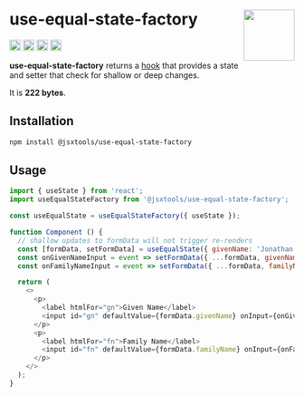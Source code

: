 # use-equal-state-factory [<img src="https://avatars.githubusercontent.com/u/52989093" alt="" width="90" height="90" align="right">][monorepo]

[<img alt="npm version" src="https://img.shields.io/npm/v/@jsxtools/use-equal-state-factory.svg" height="20">](https://www.npmjs.com/package/@jsxtools/use-equal-state-factory)
[<img alt="build status" src="https://img.shields.io/travis/jsxtools/monorepo/master.svg" height="20">](https://travis-ci.org/jsxtools/monorepo/use-equal-state-factory)
[<img alt="issue tracker" src="https://img.shields.io/github/issues/jsxtools/monorepo/use-equal-state-factory.svg" height="20">](https://github.com/jsxtools/monorepo/issues?q=is:issue+is:open+label:use-equal-state-factory)
[<img alt="pull requests" src="https://img.shields.io/github/issues-pr/jsxtools/monorepo/use-equal-state-factory.svg" height="20">](https://github.com/jsxtools/monorepo/pulls?q=is:pr+is:open+label:use-equal-state-factory)

**use-equal-state-factory** returns a [hook] that provides a state and setter that check for shallow or deep changes.

It is <strong size>222 bytes</strong>.

## Installation

```sh
npm install @jsxtools/use-equal-state-factory
```

## Usage

```js
import { useState } from 'react';
import useEqualStateFactory from '@jsxtools/use-equal-state-factory';

const useEqualState = useEqualStateFactory({ useState });

function Component () {
  // shallow updates to formData will not trigger re-renders
  const [formData, setFormData] = useEqualState({ givenName: 'Jonathan', familyName: 'Neal' });
  const onGivenNameInput = event => setFormData({ ...formData, givenName: event.target.value });
  const onFamilyNameInput = event => setFormData({ ...formData, familyName: event.target.value });

  return (
    <>
      <p>
        <label htmlFor="gn">Given Name</label>
        <input id="gn" defaultValue={formData.givenName} onInput={onGivenNameInput} />
      </p>
      <p>
        <label htmlFor="fn">Family Name</label>
        <input id="fn" defaultValue={formData.familyName} onInput={onFamilyNameInput} />
      </p>
    </>
  );
}
```

[hook]: https://reactjs.org/docs/hooks-reference.html

[monorepo]: https://github.com/jsxtools/monorepo

[cli-img]: https://img.shields.io/travis/jsxtools/monorepo/master.svg

[cli-url]: https://travis-ci.org/jsxtools/monorepo

[git-img]: https://img.shields.io/github/issues/jsxtools/monorepo/is-equal.svg

[git-url]: https://github.com/jsxtools/monorepo/issues

[gpr-img]: https://img.shields.io/github/issues-pr/jsxtools/monorepo/is-equal.svg

[gpr-url]: https://github.com/jsxtools/monorepo/pulls
